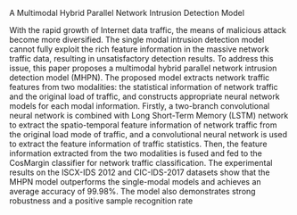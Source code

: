 A Multimodal Hybrid Parallel Network Intrusion Detection Model

With the rapid growth of Internet data traffic, the means of malicious attack become more diversified. The single modal intrusion detection model cannot fully exploit the rich feature information in the massive network traffic data, resulting in unsatisfactory detection results. To address this issue, this paper proposes a multimodal hybrid parallel network intrusion detection model (MHPN). The proposed model extracts network traffic features from two modalities: the statistical information of network traffic and the original load of traffic, and constructs appropriate neural network models for each modal information. Firstly, a two-branch convolutional neural network is combined with Long Short-Term Memory (LSTM) network to extract the spatio-temporal feature information of network traffic from the original load mode of traffic, and a convolutional neural network is used to extract the feature information of traffic statistics. Then, the feature information extracted from the two modalities is fused and fed to the CosMargin classifier for network traffic classification. The experimental results on the ISCX-IDS 2012 and CIC-IDS-2017 datasets show that the MHPN model outperforms the single-modal models and achieves an average accuracy of 99.98$\%$. The model also demonstrates strong robustness and a positive sample recognition rate
